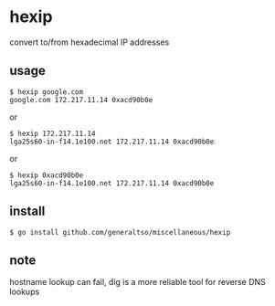 # hexip
convert to/from hexadecimal IP addresses

## usage

```
$ hexip google.com
google.com 172.217.11.14 0xacd90b0e
```

or

```
$ hexip 172.217.11.14
lga25s60-in-f14.1e100.net 172.217.11.14 0xacd90b0e
```

or

```
$ hexip 0xacd90b0e
lga25s60-in-f14.1e100.net 172.217.11.14 0xacd90b0e
```

## install

```
$ go install github.com/generaltso/miscellaneous/hexip
```

## note

hostname lookup can fail, dig is a more reliable tool for reverse DNS lookups
